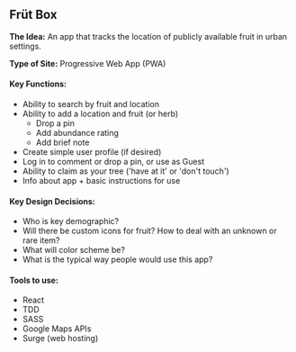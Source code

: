 ## Früt Box

**The Idea:** An app that tracks the location of publicly available fruit in urban settings.

**Type of Site:** Progressive Web App (PWA)

#### Key Functions:
* Ability to search by fruit and location
* Ability to add a location and fruit (or herb)
  * Drop a pin
  * Add abundance rating
  * Add brief note
* Create simple user profile (if desired)
* Log in to comment or drop a pin, or use as Guest
* Ability to claim as your tree ('have at it' or 'don't touch')
* Info about app + basic instructions for use

#### Key Design Decisions:
* Who is key demographic?
* Will there be custom icons for fruit? How to deal with an unknown or rare item?
* What will color scheme be?
* What is the typical way people would use this app?

#### Tools to use:
* React
* TDD
* SASS
* Google Maps APIs
* Surge (web hosting)